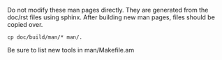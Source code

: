 Do not modify these man pages directly.
They are generated from the doc/rst files using sphinx.
After building new man pages, files should be copied over.

    cp doc/build/man/* man/.

Be sure to list new tools in man/Makefile.am
